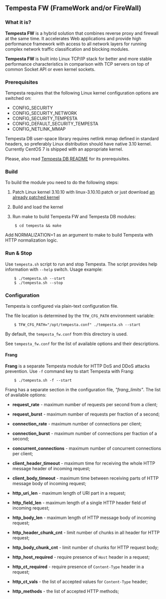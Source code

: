## Tempesta FW (FrameWork and/or FireWall)


### What it is?

**Tempesta FW** is a hybrid solution that combines reverse proxy and firewall
at the same time. It accelerates Web applications and provide high performance
framework with access to all network layers for running complex network traffic
classification and blocking modules.

**Tempesta FW** is built into Linux TCP/IP stack for better and more stable
performance characteristics in comparison with TCP servers on top of common
Socket API or even kernel sockets.


### Prerequisites

Tempesta requires that the following Linux kernel configuration options are
switched on:

* CONFIG\_SECURITY
* CONFIG\_SECURITY\_NETWORK
* CONFIG\_SECURITY\_TEMPESTA
* CONFIG\_DEFAULT\_SECURITY\_TEMPESTA
* CONFIG\_NETLINK\_MMAP

Tempesta DB user-space library requires netlink mmap defined in standard
headers, so preferably Linux distribution should have native 3.10 kernel.
Currently CentOS 7 is shipped with an appropriate kernel.

Please, also read [Tempesta DB README](tempesta_db/README.md) for its
prerequisites.


### Build

To build the module you need to do the following steps:

1. Patch Linux kernel 3.10.10 with linux-3.10.10.patch or just download
   [an already patched kernel](https://github.com/krizhanovsky/linux-3.10.10-sync_sockets)
2. Build and load the kernel
3. Run make to build Tempesta FW and Tempesta DB modules:

        $ cd tempesta && make

Add NORMALIZATION=1 as an argument to make to build Tempesta with HTTP
normalization logic.


### Run & Stop

Use `tempesta.sh` script to run and stop Tempesta. The script provides help
information with `--help` switch. Usage example:

        $ ./tempesta.sh --start
        $ ./tempesta.sh --stop


### Configuration

Tempesta is configured via plain-text configuration file.

The file location is determined by the `TFW_CFG_PATH` environment variable:

        $ TFW_CFG_PATH="/opt/tempesta.conf" ./tempesta.sh --start

By default, the `tempesta_fw.conf` from this directory is used.

See `tempesta_fw.conf` for the list of available options and their descriptions.

#### Frang

**Frang** is a separate Tempesta module for HTTP DoS and DDoS attacks prevention.
Use `-f` command key to start Tempesta with Frang:

        $ ./tempesta.sh -f --start

Frang has a separate section in the configuration file, *"frang_limits"*.
The list of available options:

* **request_rate** - maximum number of requests per second from a client;

* **request_burst** - maximum number of requests per fraction of a second;

* **connection_rate** - maximum number of connections per client;

* **connection_burst** - maximum number of connections per fraction of a second;

* **concurrent_connections** - maximum number of concurrent connections per client;

* **client_header_timeout** - maximum time for receiving the whole HTTP message header of incoming request;

* **client_body_timeout** - maximum time between receiving parts of HTTP message body of incoming request;

* **http_uri_len** - maximum length of URI part in a request;

* **http_field_len** - maximum length of a single HTTP header field of incoming request;

* **http_body_len** - maximum length of HTTP message body of incoming request;

* **http_header_chunk_cnt** - limit number of chunks in all header for HTTP request;

* **http_body_chunk_cnt** - limit number of chunks for HTTP request body;

* **http_host_required** - require presence of `Host` header in a request;

* **http_ct_required** - require presence of `Content-Type` header in a request;

* **http_ct_vals** - the list of accepted values for `Content-Type` header;

* **http_methods** - the list of accepted HTTP methods;


